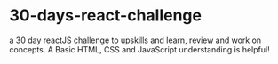 # 30-days-react-challenge
 a 30 day reactJS challenge to upskills and learn, review and work on concepts.  A Basic HTML, CSS and JavaScript understanding is helpful!
